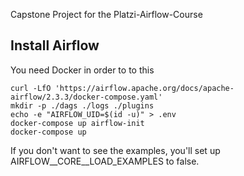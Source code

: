 Capstone Project for the Platzi-Airflow-Course
## Install Airflow
You need Docker in order to to this
```
curl -LfO 'https://airflow.apache.org/docs/apache-airflow/2.3.3/docker-compose.yaml'
mkdir -p ./dags ./logs ./plugins
echo -e "AIRFLOW_UID=$(id -u)" > .env
docker-compose up airflow-init
docker-compose up
```
If you don't want to see the examples, you'll set up AIRFLOW__CORE__LOAD_EXAMPLES to false.
